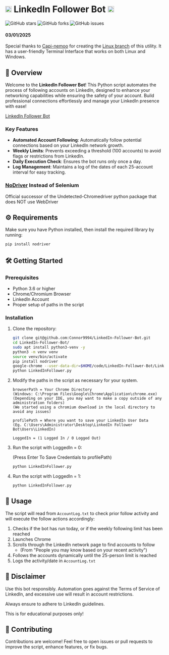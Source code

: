 # <img src="https://github.com/user-attachments/assets/9115aa71-ea52-4fb3-b629-b1a1b5833515" width="20" height="20"> LinkedIn Follower Bot <img src="https://github.com/user-attachments/assets/9115aa71-ea52-4fb3-b629-b1a1b5833515" width="20" height="20"> 

![GitHub stars](https://img.shields.io/github/stars/Connor9994/LinkedIn-Follower-Bot?style=social) ![GitHub forks](https://img.shields.io/github/forks/Connor9994/LinkedIn-Follower-Bot?style=social) ![GitHub issues](https://img.shields.io/github/issues/Connor9994/LinkedIn-Follower-Bot) 

#### 03/01/2025
Special thanks to [Capi-nemoo](https://github.com/Capi-nemoo) for creating the [Linux branch](https://github.com/Connor9994/LinkedIn-Follower-Bot/tree/Linux-Flavor) of this utility. It has a user-friendly Terminal Interface that works on both Linux and Windows. 

## 🚀 Overview

Welcome to the **LinkedIn Follower Bot**! This Python script automates the process of following accounts on LinkedIn, designed to enhance your networking capabilities while ensuring the safety of your account. Build professional connections effortlessly and manage your LinkedIn presence with ease!

[LinkedIn Follower Bot](https://github.com/Connor9994/LinkedIn-Follower-Bot)

### Key Features

- **Automated Account Following**: Automatically follow potential connections based on your LinkedIn network growth.
- **Weekly Limits**: Prevents exceeding a threshold (100 accounts) to avoid flags or restrictions from LinkedIn.
- **Daily Execution Check**: Ensures the bot runs only once a day.
- **Log Management**: Maintains a log of the dates of each 25-account interval for easy tracking.

### **[NoDriver](https://github.com/ultrafunkamsterdam/nodriver) Instead of Selenium**
Official successor of the Undetected-Chromedriver python package that does NOT use WebDriver

## ⚙️ Requirements

Make sure you have Python installed, then install the required library by running:

```bash
pip install nodriver
```

## 🛠 Getting Started

### Prerequisites

- Python 3.6 or higher
- Chrome/Chromium Browser
- LinkedIn Account
- Proper setup of paths in the script

### Installation

1. Clone the repository:

   ```bash
   git clone git@github.com:Connor9994/LinkedIn-Follower-Bot.git
   cd LinkedIn-Follower-Bot/
   sudo apt install python3-venv -y
   python3 -m venv venv
   source venv/bin/activate
   pip install nodriver
   google-chrome --user-data-dir=$HOME/code/LinkedIn-Follower-Bot/LinkedInProfile ---> Login to linkedin and keep log in.
   python LinkedInFollower.py
   ```

2. Modify the paths in the script as necessary for your system. 
   ```
   browserPath = Your Chrome Directory
   (Windows: C:\Program Files\Google\Chrome\Application\chrome.exe)
   (Depending on your IDE, you may want to make a copy outside of any administration folders)
   (We started using a chromium download in the local directory to avoid any issues)
   
   profilePath = Where you want to save your LinkedIn User Data
   (Eg. C:\Users\Administrator\Desktop\LinkedIn Follower Bot\Users\LinkedIn)

   LoggedIn = (1 Logged In / 0 Logged Out)
   ```

4. Run the script with LoggedIn = 0:
   
   (Press Enter To Save Credentials to profilePath)

   ```bash
   python LinkedInFollower.py
   ```
6. Run the script with LoggedIn = 1:
   ```bash
   python LinkedInFollower.py
   ```

## 📜 Usage

The script will read from `AccountLog.txt` to check prior follow activity and will execute the follow actions accordingly:

1. Checks if the bot has run today, or if the weekly following limit has been reached
2. Launches Chrome
3. Scrolls through the LinkedIn network page to find accounts to follow
   - (From "People you may know based on your recent activity")
5. Follows the accounts dynamically until the 25-person limit is reached
6. Logs the activity/date in `AccountLog.txt`

## 🚧 Disclaimer

Use this bot responsibly. Automation goes against the Terms of Service of LinkedIn, and excessive use will result in account restrictions. 

Always ensure to adhere to LinkedIn guidelines. 

This is for educational purposes only!

## 📧 Contributing

Contributions are welcome! Feel free to open issues or pull requests to improve the script, enhance features, or fix bugs.
